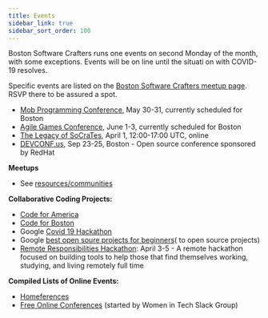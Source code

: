 ```yaml
---
title: Events
sidebar_link: true
sidebar_sort_order: 100
---
```


Boston Software Crafters runs one events on second Monday of the month, with some exceptions.  Events will be on line until the situati
on with COVID-19 resolves.

Specific events are listed on the [Boston Software Crafters meetup page](http://meetup.com/bostonsoftwarecrafters).  RSVP there to be assured a spot.

- [Mob Programming Conference](https://mobprogrammingconference.com), May 30-31, currently scheduled for Boston
- [Agile Games Conference](https://agilegamesnewengland.com), June 1-3, currently scheduled for Boston
- [The Legacy of SoCraTes](https://www.crowdcast.io/e/the-legacy-of-socrates), April 1, 12:00-17:00 UTC, online
- [DEVCONF.us](https://www.devconf.info/us/), Sep 23-25, Boston - Open source conference sponsored by RedHat

**Meetups**
- See [resources/communities](resources.md#communities)

**Collaborative Coding Projects:**
- [Code for America](https://www.codeforamerica.org)
- [Code for Boston](https://www.codeforboston.org)
- Google [Covid 19 Hackathon](https://www.google.com/search?q=covid+hackathon&oq=covid+hacka&aqs=chrome.0.69i59j69i57j69i60.9995j0j4&sourceid=chrome&ie=UTF-8)
- Google [best open soure projects for beginners](https://www.google.com/search?q=best+open+source+projects+for+beginners&oq=best+open+source+projects+for+beginners&aqs=chrome..69i57j69i64.7514j0j4&sourceid=chrome&ie=UTF-8)( to open source projects)
- [Remote Responsibilities Hackathon](https://letspair.online/): April 3-5 - A remote hackathon focused on building tools to help those that find themselves working, studying, and living remotely full time

**Compiled Lists of Online Events:**
- [Homeferences](https://github.com/homeferences/list)
- [Free Online Conferences](https://docs.google.com/spreadsheets/d/1IKXAcDoYnWNpuFaDYkn_aplDZ5fRI0bJNWah0rGFO5E/htmlview) (started by Women in Tech Slack Group)
